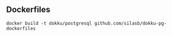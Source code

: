Dockerfiles
-----------

```
docker build -t dokku/postgresql github.com/silasb/dokku-pg-dockerfiles
```
